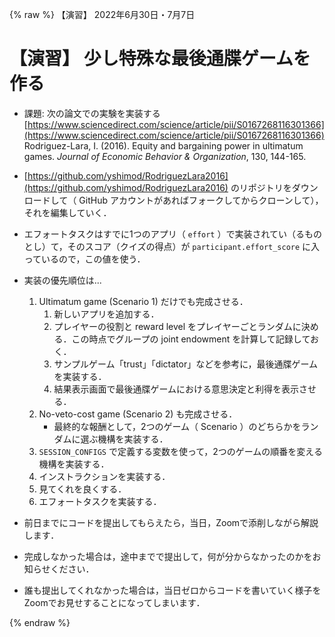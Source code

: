 {% raw %}
【演習】 2022年6月30日・7月7日

# 【演習】 少し特殊な最後通牒ゲームを作る

- 課題: 次の論文での実験を実装する  
[https://www.sciencedirect.com/science/article/pii/S0167268116301366](https://www.sciencedirect.com/science/article/pii/S0167268116301366)  
Rodriguez-Lara, I. (2016). Equity and bargaining power in ultimatum games. *Journal of Economic Behavior & Organization*, 130, 144-165.


- [https://github.com/yshimod/RodriguezLara2016](https://github.com/yshimod/RodriguezLara2016) のリポジトリをダウンロードして（ GitHub アカウントがあればフォークしてからクローンして），それを編集していく．

- エフォートタスクはすでに1つのアプリ（ `effort` ）で実装されてい（るものとし）て，そのスコア（クイズの得点）が `participant.effort_score` に入っているので，この値を使う．

- 実装の優先順位は...
    1. Ultimatum game (Scenario 1) だけでも完成させる．
        1. 新しいアプリを追加する．
        1. プレイヤーの役割と reward level をプレイヤーごとランダムに決める．この時点でグループの joint endowment を計算して記録しておく．
        1. サンプルゲーム「trust」「dictator」などを参考に，最後通牒ゲームを実装する．
        1. 結果表示画面で最後通牒ゲームにおける意思決定と利得を表示させる．
    1. No-veto-cost game (Scenario 2) も完成させる．
        - 最終的な報酬として，2つのゲーム（ Scenario ）のどちらかをランダムに選ぶ機構を実装する．
    1. `SESSION_CONFIGS` で定義する変数を使って，2つのゲームの順番を変える機構を実装する．
    1. インストラクションを実装する．
    1. 見てくれを良くする．
    1. エフォートタスクを実装する．


- 前日までにコードを提出してもらえたら，当日，Zoomで添削しながら解説します．

- 完成しなかった場合は，途中までで提出して，何が分からなかったのかをお知らせください．

- 誰も提出してくれなかった場合は，当日ゼロからコードを書いていく様子をZoomでお見せすることになってしまいます．


{% endraw %}

